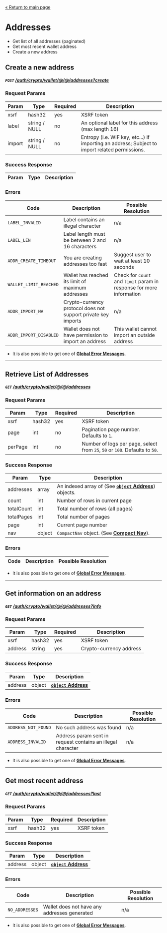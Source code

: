 [&laquo; Return to main page](../../../../README.md)

# Addresses

* Get list of all addresses (paginated)
* Get most recent wallet address
* Create a new address

## Create a new address
##### `POST`  [/auth/crypto/wallet/@/@/addresses?create]()

### Request Params

Param | Type | Required | Description
--- | --- | --- | ---
xsrf | hash32 | yes | XSRF token
label | string / NULL | no | An optional label for this address (max length 16)
import | string / NULL | no | Entropy (i.e. WIF key, etc...) if importing an address; Subject to import related permissions.

### Success Response

Param | Type |  Description
--- | --- | --- 

### Errors

Code | Description| Possible Resolution
--- | --- | ---
`LABEL_INVALID` | Label contains an illegal character | n/a
`LABEL_LEN` | Label length must be between 2 and 16 characters | n/a
`ADDR_CREATE_TIMEOUT` | You are creating addresses too fast | Suggest user to wait at least 10 seconds
`WALLET_LIMIT_REACHED` | Wallet has reached its limit of maximum addresses | Check for `count` and `limit` param in response for more information
`ADDR_IMPORT_NA` | Crypto-currency protocol does not support private key imports | n/a
`ADDR_IMPORT_DISABLED` | Wallet does not have permission to import an address | This wallet cannot import an outside address

* It is also possible to get one of [**Global Error Messages**](../../../../README.md#global-error-messages).

---

## Retrieve List of Addresses
##### `GET`  [/auth/crypto/wallet/@/@/addresses]()

### Request Params

Param | Type | Required | Description
--- | --- | --- | ---
xsrf | hash32 | yes | XSRF token
page | int | no | Pagination page number. Defaults to `1`.
perPage | int | no | Number of logs per page, select from `25`, `50` or `100`. Defaults to `50`.

### Success Response

Param | Type |  Description
--- | --- | --- 
addresses | array | An indexed array of (See [**`object` Address**](../../../../models/CRYPTO.md#object-address)) objects.
count | int | Number of rows in current page
totalCount | int | Total number of rows (all pages)
totalPages | int | Total number of pages
page | int | Current page number
nav | object | `CompactNav` object. (See [**Compact Nav**](../../../../models/PAGINATION.md#object-compactnav)).

### Errors

Code | Description| Possible Resolution
--- | --- | ---

* It is also possible to get one of [**Global Error Messages**](../../../../README.md#global-error-messages).

---

## Get information on an address
##### `GET`  [/auth/crypto/wallet/@/@/addresses?info]()

### Request Params

Param | Type | Required | Description
--- | --- | --- | ---
xsrf | hash32 | yes | XSRF token
address | string | yes | Crypto-currency address

### Success Response

Param | Type |  Description
--- | --- | --- 
address | object | [**`object` Address**](../../../../models/CRYPTO.md#object-address)

### Errors

Code | Description| Possible Resolution
--- | --- | ---
`ADDRESS_NOT_FOUND` | No such address was found | n/a
`ADDRESS_INVALID` | Address param sent in request contains an illegal character | n/a

* It is also possible to get one of [**Global Error Messages**](../../../../README.md#global-error-messages).

---

## Get most recent address
##### `GET`  [/auth/crypto/wallet/@/@/addresses?last]()

### Request Params

Param | Type | Required | Description
--- | --- | --- | ---
xsrf | hash32 | yes | XSRF token

### Success Response

Param | Type |  Description
--- | --- | --- 
address | object | [**`object` Address**](../../../../models/CRYPTO.md#object-address)

### Errors

Code | Description| Possible Resolution
--- | --- | ---
`NO_ADDRESSES` | Wallet does not have any addresses generated | n/a

* It is also possible to get one of [**Global Error Messages**](../../../../README.md#global-error-messages).
